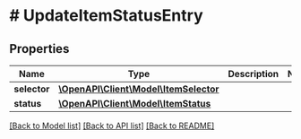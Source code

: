 # # UpdateItemStatusEntry

## Properties

Name | Type | Description | Notes
------------ | ------------- | ------------- | -------------
**selector** | [**\OpenAPI\Client\Model\ItemSelector**](ItemSelector.md) |  |
**status** | [**\OpenAPI\Client\Model\ItemStatus**](ItemStatus.md) |  |

[[Back to Model list]](../../README.md#models) [[Back to API list]](../../README.md#endpoints) [[Back to README]](../../README.md)
